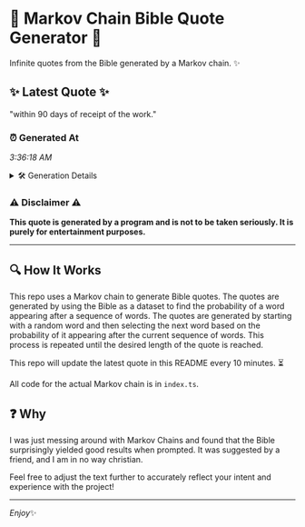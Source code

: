 # 📖 Markov Chain Bible Quote Generator 📖

Infinite quotes from the Bible generated by a Markov chain. ✨

## ✨ Latest Quote ✨
"within 90 days of receipt of the work."

### ⏰ Generated At
*3:36:18 AM*

<details>
    <summary>🛠️ Generation Details</summary>
    <p>
        <strong>🌱 Seed:</strong> within<br>
        <strong>🔄 Iterations:</strong> 7<br>
        <strong>📜 Context History:</strong><br>[ within ]: 90<br>[ within, 90 ]: days<br>[ within, 90, days ]: of<br>[ within, 90, days, of ]: receipt<br>[ within, 90, days, of, receipt ]: of<br>[ within, 90, days, of, receipt, of ]: the<br>[ 90, days, of, receipt, of, the ]: work.<br>
    </p>
</details>

### ⚠️ Disclaimer ⚠️
**This quote is generated by a program and is not to be taken seriously. It is purely for entertainment purposes.**

---

## 🔍 How It Works

This repo uses a Markov chain to generate Bible quotes. The quotes are generated by using the Bible as a dataset to find the probability of a word appearing after a sequence of words. The quotes are generated by starting with a random word and then selecting the next word based on the probability of it appearing after the current sequence of words. This process is repeated until the desired length of the quote is reached.

This repo will update the latest quote in this README every 10 minutes. ⏳

All code for the actual Markov chain is in `index.ts`.

## ❓ Why

I was just messing around with Markov Chains and found that the Bible surprisingly yielded good results when prompted. 
It was suggested by a friend, and I am in no way christian.

Feel free to adjust the text further to accurately reflect your intent and experience with the project!

---

*Enjoy*✨
